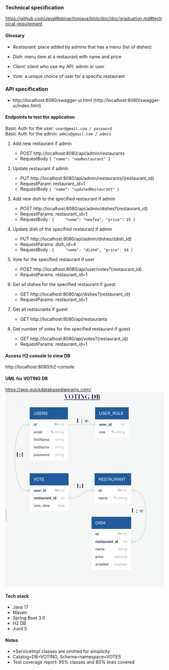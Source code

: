 ### Technical specification
https://github.com/JavaWebinar/topjava/blob/doc/doc/graduation.md#technical-requirement

#### Glossary

- *Restaurant*: place added by admins that has a menu (list of dishes)

- *Dish*:  menu item at a restaurant with name and price

- *Client*: client who use my API: admin or user

- *Vote*: a unique choice of user for a specific restaurant

### API specification
- http://localhost:8080/swagger-ui.html (http://localhost:8080/swagger-ui/index.html)

#### Endpoints to test the application
Basic Auth for the user: `user@gmail.com / password` <br>
Basic Auth for the admin: `admin@gmail.com / admin`

1) Add new restaurant if admin
   - POST http://localhost:8080/api/admin/restaurants
   - RequestBody `{ "name": "newRestaurant" }`

2) Update restaurant if admin
   - PUT http://localhost:8080/api/admin/restaurants/{restaurant_id}
   - RequestParam: restaurant_id=1
   - RequestBody `{ "name": "updatedRestaurant" }`

3) Add new dish to the specified restaurant if admin 
   - POST http://localhost:8080/api/admin/dishes?{restaurant_id}
   - RequestParams: restaurant_id=1
   - RequestBody : `{    
    "name": "newTea",
    "price": 15
    }`

4) Update dish of the specified restaurant if admin
   - PUT http://localhost:8080/api/admin/dishes/{dish_id}
   - RequestParams: dish_id=4
   - RequestBody : `{    
     "name": "dish4",
     "price": 44
     }`

5) Vote for the specified restaurant if user
   - POST http://localhost:8080/api/user/votes?{restaurant_id}
   - RequestParams: restaurant_id=1

6) Get all dishes for the specified restaurant if guest
   - GET http://localhost:8080/api/dishes?{restaurant_id}
   - RequestParams: restaurant_id=1

7) Get all restaurants if guest
   - GET http://localhost:8080/api/restaurants

8) Get number of votes for the specified restaurant if guest
   - GET http://localhost:8080/api/votes?{restaurant_id}
   - RequestParams: restaurant_id=1

#### Access H2 console to view DB
http://localhost:8080/h2-console

#### UML for VOTING DB
https://app.quickdatabasediagrams.com/ <br>
![DB scheme](https://github.com/lsolovyeva/voting-service/blob/master/database%20scheme.png)

#### Tech stack
- Java 17
- Maven
- Spring Boot 3.0
- H2 DB
- Junit 5

#### Notes
- *ServiceImpl classes are omitted for simplicity
- Catalog=DB=VOTING, Schema=namespace=VOTES
- Test coverage report: 95% classes and 80% lines covered 
